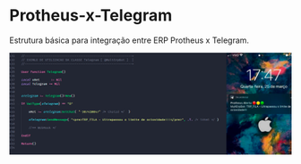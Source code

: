 # Protheus-x-Telegram
Estrutura básica para integração entre ERP Protheus x Telegram. 


![message](./message.png)
